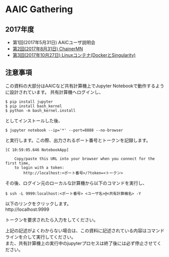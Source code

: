 # AAIC Gathering

## 2017年度

* 第1回(2017年5月31日) AAICユーザ説明会
* [第2回(2017年8月31日) ChainerMN](2)
* [第3回(2017年10月27日) Linuxコンテナ(DockerとSingularity)](3)

## 注意事項

この資料の大部分はAAICなど共有計算機上でJupyter Notebookで動作するように設計されています。
共有計算機へログインし、

```
$ pip install jupyter
$ pip install bash_kernel
$ python -m bash_kernel.install
```
としてインストールした後、
```
$ jupyter notebook --ip='*' --port=8888 --no-browser
```
と実行します。この際、出力されるポート番号とトークンを記録します。
```
[C 10:59:05.646 NotebookApp] 
    
    Copy/paste this URL into your browser when you connect for the first time,
    to login with a token:
        http://localhost:<ポート番号>/?token=<トークン>
```
その後、ログイン元のローカルな計算機から以下のコマンドを実行し、
```
$ ssh -L 9999:localhost:<ポート番号> <ユーザ名>@<共有計算機名> -Y
```
以下のリンクをクリックします。<br>
http://localhost:9999 

トークンを要求されたら入力をしてください。<br>

上記の記述がよくわからない場合は、この資料に記述されている内容はコマンドラインを介して実行してください。<br>
また、共有計算機上の実行中のjupyterプロセスは終了後には必ず停止させてください。
